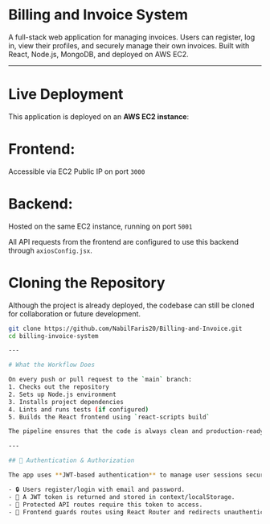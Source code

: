 # Billing and Invoice System

A full-stack web application for managing invoices. Users can register, log in, view their profiles, and securely manage their own invoices. Built with React, Node.js, MongoDB, and deployed on AWS EC2.

---

# Live Deployment

This application is deployed on an **AWS EC2 instance**:

# Frontend:  
  Accessible via EC2 Public IP on port `3000`  
  
# Backend:  
  Hosted on the same EC2 instance, running on port `5001`  
  
All API requests from the frontend are configured to use this backend through `axiosConfig.jsx`.

# Cloning the Repository

Although the project is already deployed, the codebase can still be cloned for collaboration or future development.

```bash
git clone https://github.com/NabilFaris20/Billing-and-Invoice.git
cd billing-invoice-system

---

# What the Workflow Does

On every push or pull request to the `main` branch:
1. Checks out the repository
2. Sets up Node.js environment
3. Installs project dependencies
4. Lints and runs tests (if configured)
5. Builds the React frontend using `react-scripts build`

The pipeline ensures that the code is always clean and production-ready.

---

## 🔐 Authentication & Authorization

The app uses **JWT-based authentication** to manage user sessions securely.

- 🔒 Users register/login with email and password.
- 🪪 A JWT token is returned and stored in context/localStorage.
- 🔐 Protected API routes require this token to access.
- 🔁 Frontend guards routes using React Router and redirects unauthenticated users.

